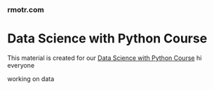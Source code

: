### rmotr.com
# Data Science with Python Course

This material is created for our [Data Science with Python Course](https://rmotr.com/data-science-python-course)
hi everyone

working on data